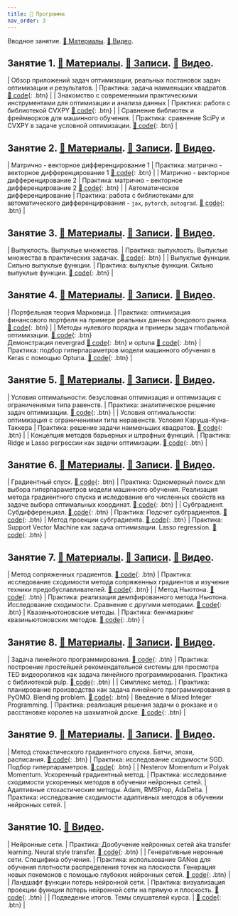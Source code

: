 ```yaml
---
title: 🚀 Программа
nav_order: 3
---
```


Вводное занятие. [📄 Материалы](/presentations/intro_info.pdf). [📼 Видео](https://youtu.be/3ZQ--J2cCag).

## Занятие 1. [📄 Материалы](/presentations/1.pdf). [📝 Записи](/notes/1.pdf). [📼 Видео](https://youtu.be/H1e_pbCueEQ).

| Обзор приложений задач оптимизации, реальных постановок задач оптимизации и результатов.    | Практика: задача наименьших квадратов. [🐍 code](https://colab.research.google.com/github/MerkulovDaniil/sber219/blob/main/notebooks/1_1.ipynb){: .btn}      |
| Знакомство с современными практическими инструментами для оптимизации и анализа данных   | Практика: работа с библиотекой CVXPY [🐍 code](https://colab.research.google.com/github/MerkulovDaniil/sber219/blob/main/notebooks/1_2.ipynb){: .btn}      |
| Сравнение библиотек и фреймворков для машинного обучения.         | Практика: сравнение SciPy и CVXPY в задаче условной оптимизации. [🐍 code](https://colab.research.google.com/github/MerkulovDaniil/sber219/blob/main/notebooks/1_3.ipynb){: .btn}         |

## Занятие 2. [📄 Материалы](/presentations/2.pdf). [📝 Записи](/notes/2.pdf). [📼 Видео](https://youtu.be/ZJZz7yrfMbo).

| Матрично - векторное дифференцирование 1    | Практика: матрично - векторное дифференцирование 1 [🐍 code](https://colab.research.google.com/github/MerkulovDaniil/sber219/blob/main/notebooks/2_1.ipynb){: .btn}      |
| Матрично - векторное дифференцирование 2    | Практика: матрично - векторное дифференцирование 2 [🐍 code](https://colab.research.google.com/github/MerkulovDaniil/sber219/blob/main/notebooks/2_2.ipynb){: .btn}      |
| Автоматическое дифференцирование       | Практика: работа с библиотеками для автоматического дифференцирования - `jax`, `pytorch`, `autograd`.  [🐍 code](https://colab.research.google.com/github/MerkulovDaniil/sber219/blob/main/notebooks/2_3.ipynb){: .btn}         |

## Занятие 3. [📄 Материалы](/presentations/3.pdf). [📝 Записи](/notes/3.pdf). [📼 Видео](https://drive.google.com/drive/u/1/folders/1Ut2TwZxkpqLnCsHh6jT46BBPsk-Bh5k9).

| Выпуклость. Выпуклые множества.   | Практика: выпуклость. Выпуклые множества в практических задачах. [🐍 code](https://colab.research.google.com/github/MerkulovDaniil/sber219/blob/main/notebooks/3_1.ipynb){: .btn}      |
| Выпуклые функции. Сильно выпуклые функции.    | Практика: выпуклые функции. Сильно выпуклые функции. [🐍 code](https://colab.research.google.com/github/MerkulovDaniil/sber219/blob/main/notebooks/3_2.ipynb){: .btn}      |

## Занятие 4. [📄 Материалы](/presentations/4.pdf). [📝 Записи](/notes/4.pdf). [📼 Видео](https://drive.google.com/drive/u/0/folders/1DqFwPGAOzLDvuk2y1FiKbid2gjhJ3X5j).

| Портфельная теория Марковица. | Практика: оптимизация финансового портфеля на примере реальных данных фондового рынка.  [🐍 code](https://colab.research.google.com/github/MerkulovDaniil/sber219/blob/main/notebooks/4_1.ipynb){: .btn} |
| Методы нулевого порядка и примеры задач глобальной оптимизации.  [🐍 code](https://colab.research.google.com/github/MerkulovDaniil/sber219/blob/main/notebooks/4_01.ipynb){: .btn} <br /> Демонстрация nevergrad  [🐍 code](https://colab.research.google.com/github/MerkulovDaniil/sber219/blob/main/notebooks/4_02.ipynb){: .btn} и optuna  [🐍 code](https://colab.research.google.com/github/MerkulovDaniil/sber219/blob/main/notebooks/4_03.ipynb){: .btn} | Практика: подбор гиперпараметров модели машинного обучения в Keras с помощью Optuna. [🐍 code](https://colab.research.google.com/github/MerkulovDaniil/sber219/blob/main/notebooks/4_2.ipynb){: .btn}      |

## Занятие 5. [📄 Материалы](/presentations/5.pdf). [📝 Записи](/notes/5.pdf). [📼 Видео](https://drive.google.com/drive/u/1/folders/1_y_XKJe19hSsUDYGiYLyfHtns-nsWrRo).

| Условия оптимальности: безусловная оптимизация и оптимизация с ограничениями типа равенств. | Практика: аналитическое решение задач оптимизации.  [🐍 code](https://colab.research.google.com/github/MerkulovDaniil/sber219/blob/main/notebooks/5_1.ipynb){: .btn} |
| Условия оптимальности: оптимизация с ограничениями типа неравенств. Условия Каруша-Куна-Таккера | Практика: решение задачи наименьших квадратов. [🐍 code](https://colab.research.google.com/github/MerkulovDaniil/sber219/blob/main/notebooks/5_2.ipynb){: .btn}      |
| Концепция методов барьерных и штрафных функций.  | Практика: Ridge и Lasso регрессии как задачи оптимизации. [🐍 code](https://colab.research.google.com/github/MerkulovDaniil/sber219/blob/main/notebooks/5_3.ipynb){: .btn}      |

## Занятие 6. [📄 Материалы](/presentations/6.pdf). [📝 Записи](/notes/6.pdf). [📼 Видео](https://drive.google.com/drive/u/1/folders/1bacTemKxe-fnP4nOr2hHdZBzGRcgin6l).

| Градиентный спуск. [🐍 code](https://colab.research.google.com/github/MerkulovDaniil/sber219/blob/main/notebooks/6_01.ipynb){: .btn} | Практика: Одномерный поиск для выбора гиперпараметров модели машинного обучения. Реализация метода градиентного спуска и иследование его численных свойств на задаче выбора оптимальных координат. [🐍 code](https://colab.research.google.com/github/MerkulovDaniil/sber219/blob/main/notebooks/6_1.ipynb){: .btn} |
| Субградиент. Субдифференциал.  [🐍 code](https://colab.research.google.com/github/MerkulovDaniil/sber219/blob/main/notebooks/6_02.ipynb){: .btn} | Практика: Подсчет субградиентов. [🐍 code](https://colab.research.google.com/github/MerkulovDaniil/sber219/blob/main/notebooks/6_2.ipynb){: .btn}
| Метод проекции субградиента. [🐍 code](https://colab.research.google.com/github/MerkulovDaniil/sber219/blob/main/notebooks/6_03.ipynb){: .btn} | Практика: Support Vector Machine как задача оптимизации. Lasso regression. [🐍 code](https://colab.research.google.com/github/MerkulovDaniil/sber219/blob/main/notebooks/6_3.ipynb){: .btn} |

## Занятие 7. [📄 Материалы](/presentations/7.pdf). [📝 Записи](/notes/7.pdf). [📼 Видео](https://drive.google.com/drive/u/1/folders/1EoO2bNbLRu9dvwnfBNmTpQH9-2IubpJ_).

| Метод сопряженных градиентов. [🐍 code](https://colab.research.google.com/github/MerkulovDaniil/sber219/blob/main/notebooks/7_01.ipynb){: .btn} | Практика: исследование сходимости метода сопряженных градиентов и изучение техники предобуславливателей. [🐍 code](https://colab.research.google.com/github/MerkulovDaniil/sber219/blob/main/notebooks/7_1.ipynb){: .btn} |
| Метод Ньютона. [🐍 code](https://colab.research.google.com/github/MerkulovDaniil/sber219/blob/main/notebooks/7_02.ipynb){: .btn} | Практика: реализация демпфированного метода Ньютона. Исследование сходимости. Сравнение с другими методами. [🐍 code](https://colab.research.google.com/github/MerkulovDaniil/sber219/blob/main/notebooks/7_2.ipynb){: .btn}
| Квазиньютоновские методы. | Практика: бенчмаркинг квазиньютоновских методов. [🐍 code](https://colab.research.google.com/github/MerkulovDaniil/sber219/blob/main/notebooks/7_3.ipynb){: .btn} |

## Занятие 8. [📄 Материалы](/presentations/8.pdf). [📝 Записи](/notes/8.pdf). [📼 Видео](https://drive.google.com/drive/u/1/folders/16sFNu2u8zrIC8opsKs0hPWOeBvSz41xM).

| Задача линейного программирования. [🐍 code](https://colab.research.google.com/github/MerkulovDaniil/sber219/blob/main/notebooks/8_01.ipynb){: .btn} | Практика: построение простейшей рекомендательной системы для просмотра TED видеороликов как задача линейного программирования. Практика с библиотекой pulp. [🐍 code](https://colab.research.google.com/github/MerkulovDaniil/sber219/blob/main/notebooks/8_1.ipynb){: .btn} |
| Симплекс метод. | Практика: планирование производства как задача линейного программирования в PyOMO. Blending problem. [🐍 code](https://colab.research.google.com/github/MerkulovDaniil/sber219/blob/main/notebooks/8_2.ipynb){: .btn}
| Введение в Mixed Integer Programming. | Практика: реализация решения задачи о рюкзаке и о расстановке королев на шахматной доске. [🐍 code](https://colab.research.google.com/github/MerkulovDaniil/sber219/blob/main/notebooks/8_3.ipynb){: .btn} |

## Занятие 9. [📄 Материалы](/presentations/9.pdf). [📝 Записи](/notes/9.pdf). [📼 Видео]().

| Метод стохастического градиентного спуска. Батчи, эпохи, расписания. [🐍 code](https://colab.research.google.com/github/MerkulovDaniil/sber219/blob/main/notebooks/9_01.ipynb){: .btn} | Практика: исследование сходимости SGD. Подбор гиперпараметров. [🐍 code](https://colab.research.google.com/github/MerkulovDaniil/sber219/blob/main/notebooks/9_1.ipynb){: .btn} |
| Nesterov Momentum и Polyak Momentum. Ускоренный градиентный метод. | Практика: исследование сходимости ускоренных методов в обучении нейронных сетей. 
| Адаптивные стохастические методы. Adam, RMSProp, AdaDelta. | Практика:  исследование сходимости адаптивных методов в обучении нейронных сетей. |

## Занятие 10. [📼 Видео]().

| Нейронные сети. | Практика: Дообучение нейронных сетей aka transfer learning. Neural style transfer. [🐍 code](https://colab.research.google.com/github/MerkulovDaniil/sber219/blob/main/notebooks/10_1.ipynb){: .btn} |
| Генеративные неронные сети. Специфика обучения. | Практика: использование GANов для обучения плотности распределения точек на плоскости. Генерация новых покемонов с помощью глубоких нейронных сетей. [🐍 code](https://colab.research.google.com/github/MerkulovDaniil/sber219/blob/main/notebooks/10_2.ipynb){: .btn} |
| Ландшафт функции потерь нейронной сети. | Практика: визуализация проекции функции потерь нейронной сети на прямую и плоскость. [🐍 code](https://colab.research.google.com/github/MerkulovDaniil/sber219/blob/main/notebooks/10_3.ipynb){: .btn} |
| Подведение итогов. Темы слушателей курса. |  [🐍 code](https://colab.research.google.com/github/MerkulovDaniil/sber219/blob/main/notebooks/10_4.ipynb){: .btn} |
